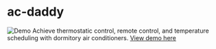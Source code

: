 # ac-daddy
![Demo](https://img.youtube.com/vi/XQSo6tYZmzI/0.jpg)
Achieve thermostatic control, remote control, and temperature scheduling with dormitory air conditioners.
[View demo here](https://devpost.com/software/ac-daddy)
